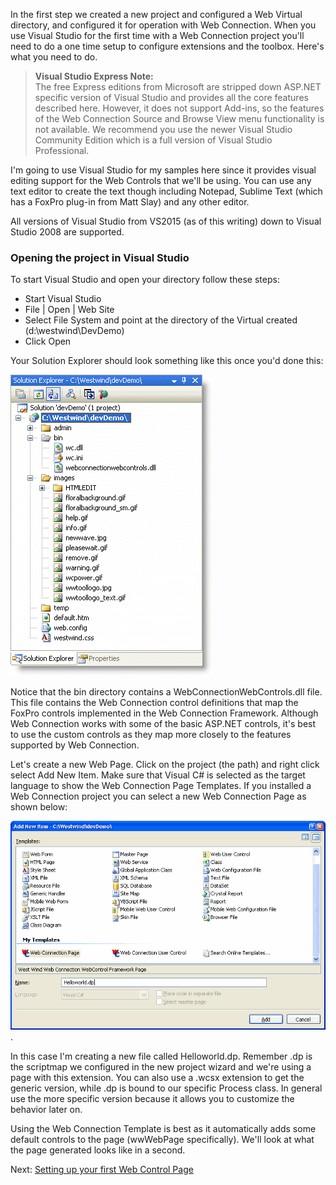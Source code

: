 In the first step we created a new project and configured a Web Virtual directory, and configured it for operation with Web Connection. When you use Visual Studio for the first time with a Web Connection project you'll need to do a one time setup to configure extensions and the toolbox. Here's what you need to do.

> **Visual Studio Express Note:**  
> The free Express editions from Microsoft are stripped down ASP.NET specific version of Visual Studio and provides all the core features described here. However, it does not support Add-ins, so the features of the Web Connection Source and Browse View menu functionality is not available. We recommend you use the newer Visual Studio Community Edition which is a full version of Visual Studio Professional.

I'm going to use Visual Studio for my samples here since it provides visual editing support for the Web Controls that we'll be using. You can use any text editor to create the text though including Notepad, Sublime Text (which has a FoxPro plug-in from Matt Slay) and any other editor.

All versions of Visual Studio from VS2015 (as of this writing) down to Visual Studio 2008 are supported.

### Opening the project in Visual Studio
To start Visual Studio and open your directory follow these steps:

* Start Visual Studio
* File | Open | Web Site 
* Select File System and point at the directory of the Virtual created (d:\westwind\DevDemo)
* Click Open

Your Solution Explorer should look something like this once you'd done this:

![](/images/WebControls/ControlDemoSolution_1.png)

Notice that the bin directory contains a WebConnectionWebControls.dll file. This file contains the Web Connection control definitions that map the FoxPro controls implemented in the Web Connection Framework. Although Web Connection works with some of the basic ASP.NET controls, it's best to use the custom controls as they map more closely to the features supported by Web Connection.

Let's create a new Web Page. Click on the project (the path) and right click select Add New Item. Make sure that Visual C# is selected as the target language to show the Web Connection Page Templates. If you installed a Web Connection project you can select a new Web Connection Page as shown below:

![](/images/WebControls/NewPageDialog.png). 

In this case I'm creating a new file called Helloworld.dp. Remember .dp is the scriptmap we configured in the new project wizard and we're using a page with this extension. You can also use a .wcsx extension to get the generic version, while .dp is bound to our specific Process class. In general use the more specific version because it allows you to customize the behavior later on.

Using the Web Connection Template is best as it automatically adds some default controls to the page (wwWebPage specifically).  We'll look at what the page generated looks like in a second. 

Next: [Setting up your first Web Control Page](vfps://Topic/_1LY01HVR6)